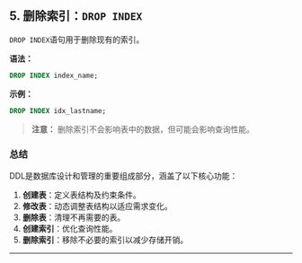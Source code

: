 ## **5. 删除索引：`DROP INDEX`**

`DROP INDEX`语句用于删除现有的索引。

**语法：**

```sql
DROP INDEX index_name;
```

**示例：**

```sql
DROP INDEX idx_lastname;
```

> **注意：** 删除索引不会影响表中的数据，但可能会影响查询性能。

### **总结**

DDL是数据库设计和管理的重要组成部分，涵盖了以下核心功能：

1. **创建表**：定义表结构及约束条件。
2. **修改表**：动态调整表结构以适应需求变化。
3. **删除表**：清理不再需要的表。
4. **创建索引**：优化查询性能。
5. **删除索引**：移除不必要的索引以减少存储开销。

---